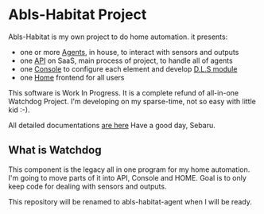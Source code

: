 # Abls-Habitat Project

Abls-Habitat is my own project to do home automation. it presents:

* one or more [Agents](https://github.com/sebaru/abls-habitat-agent), in house, to interact with sensors and outputs
* one [API](https://github.com/sebaru/abls-habitat-api) on SaaS, main process of project, to handle all of agents
* one [Console](https://github.com/sebaru/abls-habitat-console) to configure each element and develop [D.L.S module](https://docs.abls-habitat.fr/)
* one [Home](https://github/com/sebaru/abls-habitat-home) frontend for all users

This software is Work In Progress. It is a complete refund of all-in-one Watchdog Project.
I'm developing on my sparse-time, not so easy with little kid :-).

All detailed documentations [are here](https://docs.abls-habitat.fr)
Have a good day, Sebaru.

## What is Watchdog

This component is the legacy all in one program for my home automation.
I'm going to move parts of it into API, Console and HOME. Goal is to only keep code for dealing with sensors and outputs.

This repository will be renamed to abls-habitat-agent when I will be ready.
